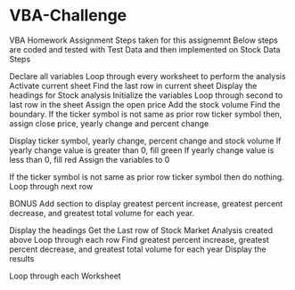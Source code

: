 # VBA-Challenge

VBA Homework Assignment
Steps taken for this assignemnt
Below steps are coded and tested with Test Data and then implemented on Stock Data
Steps

Declare all variables
Loop through every worksheet to perform the analysis
Activate current sheet
Find the last row in current sheet
Display the headings for Stock analysis
Initialize the variables
Loop through second to last row in the sheet
Assign the open price
Add the stock volume
Find the boundary. If the ticker symbol is not same as prior row ticker symbol then, assign close price, yearly change and percent change

Display ticker symbol, yearly change, percent change and stock volume
If yearly change value is greater than 0, fill green
If yearly change value is less than 0, fill red
Assign the variables to 0


If the ticker symbol is not same as prior row ticker symbol then do nothing.
Loop through next row

BONUS
Add section to display greatest percent increase, greatest percent decrease, and greatest total volume for each year.

Display the headings
Get the Last row of Stock Market Analysis created above
Loop through each row
Find greatest percent increase, greatest percent decrease, and greatest total volume for each year
Display the results

Loop through each Worksheet
